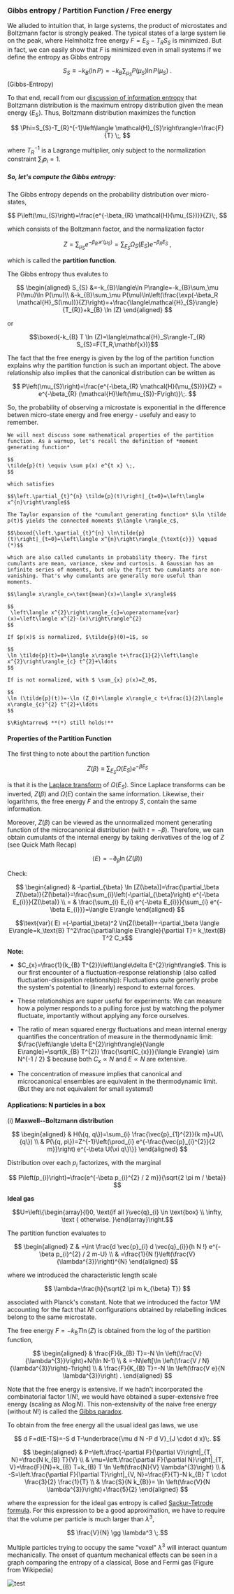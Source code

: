 ### Gibbs entropy / Partition Function / Free energy

We alluded to intuition that, in large systems, the product of microstates and Boltzmann factor is strongly peaked. The typical states of a large system lie on the peak, where Helmholtz free energy $F=E_{S}-T_{R} S_{S}$ is minimized. But in fact, we can easily show that $F$ is minimized even in small systems if we define the entropy as Gibbs entropy

$$
S_{S} \equiv-k_{B}\langle\ln P\rangle=-k_{B} \sum_{\mu_S} P(\mu_S) \ln P(\mu_S) \;.
$$(Gibbs-Entropy)

To that end, recall from our [discussion of information entropy](max-ent-boltzmann) that Boltzmann distribution is the maximum entropy distribution given the mean energy $\left\langle E_{S}\right\rangle$. Thus, Boltzmann distribution maximizes the function

$$
\Phi=S_{S}-T_{R}^{-1}\left\langle \mathcal{H}_{S}\right\rangle=\frac{F}{T} \;,
$$

where $T_{R}^{-1}$ is a Lagrange multiplier, only subject to the normalization constraint $\sum_i p_i=1$.


##### So, let's compute the Gibbs entropy:
The Gibbs entropy depends on the probability distribution over micro-states,

$$
P\left(\mu_{S}\right)=\frac{e^{-\beta_{R} \mathcal{H}(\mu_{S})}}{Z}\;,
$$

which consists of the Boltzmann factor, and the normalization factor 

$$
Z=\sum_{\mu_{S}} e^{-\beta_{R} \mathcal{H}(\mu_{S})} = \sum_{E_{S}} \Omega_S\left(E_{S}\right) e^{-\beta_{R} E_{S}}\;,
$$

which is called the **partition function**.

The Gibbs entropy thus evalutes to 

$$
\begin{aligned}
S_{S} &=-k_{B}\langle\ln P\rangle=-k_{B}\sum_\mu P(\mu)\ln P(\mu)\\
&-k_{B}\sum_\mu P(\mu)\ln\left(\frac{\exp(-\beta_R \mathcal{H}_S(\mu))}{Z}\right)=+\frac{\langle\mathcal{H}_{S}\rangle}{T_{R}}+k_{B} \ln (Z)
\end{aligned}
$$

or 

$$\boxed{-k_{B} T \ln (Z)=\langle\mathcal{H}_S\rangle-T_{R} S_{S}=F(T_R,\mathbf{x})}$$  

The fact that the free energy is given by the log of the partition function explains why the partition function is such an important object. The above relationship also implies that the canonical distribution can be written as

$$
P\left(\mu_{S}\right)=\frac{e^{-\beta_{R} \mathcal{H}(\mu_{S})}}{Z} = e^{-\beta_{R} (\mathcal{H}\left(\mu_{S})-F\right)}\;.
$$

So, the probability of observing a microstate is exponential in the difference betwen micro-state energy and free energy - usefuly and easy to remember.



```{admonition} Quick Math Recap
We will next discuss some mathematical properties of the partition function. As a warmup, let's recall the definition of *moment generating function*

$$
\tilde{p}(t) \equiv \sum p(x) e^{t x} \;,
$$

which satisfies 

$$\left.\partial_{t}^{n} \tilde{p}(t)\right|_{t=0}=\left\langle x^{n}\right\rangle$$

The Taylor expansion of the *cumulant generating function* $\ln \tilde p(t)$ yields the connected moments $\langle \rangle_c$,

$$\boxed{\left.\partial_{t}^{n} \ln\tilde{p}(t)\right|_{t=0}=\left\langle x^{n}\right\rangle_{\text{c}}} \qquad (*)$$

which are also called cumulants in probability theory. The first cumulants are mean, variance, skew and curtosis. A Gaussian has an infinite series of moments, but only the first two cumulants are non-vanishing. That's why cumulants are generally more useful than moments.

$$\langle x\rangle_c=\text{mean}(x)=\langle x\rangle$$

$$
 \left\langle x^{2}\right\rangle_{c}=\operatorname{var}(x)=\left\langle x^{2}-(x)\right\rangle^{2} 
$$

If $p(x)$ is normalized, $\tilde{p}(0)=1$, so

$$
\ln \tilde{p}(t)=0+\langle x\rangle t+\frac{1}{2}\left\langle x^{2}\right\rangle_{c} t^{2}+\ldots
$$

If is not normalized, with $ \sum_{x} p(x)=Z_0$,

$$
\ln (\tilde{p}(t))=-\ln (Z_0)+\langle x\rangle_c t+\frac{1}{2}\langle x\rangle_{c}^{2} t^{2}+\ldots
$$

$\Rightarrow$ **(*) still holds!**
```


#### Properties of the Partition Function

The first thing to note about the partition function 

$$
Z(\beta) \equiv \sum_{E_{S}} \Omega\left(E_{S}\right) e^{-\beta E_{S}}
$$

is that it is the [Laplace transform](https://en.wikipedia.org/wiki/Laplace_transform) of $\Omega\left(E_{S}\right)$. Since Laplace transforms can be inverted, $Z(\beta)$ and $\Omega(E)$ contain the same information. Likewise, their logarithms, the free energy $F$ and the entropy $S$, contain the same information.

Moreover, $Z(\beta)$ can be viewed as the unnormalized moment generating function of the microcanonical distribution (with $t=-\beta$). Therefore, we can obtain cumulants of the internal energy by taking derivatives of the log of $Z$ (see Quick Math Recap)

$$\langle E\rangle =-\partial_\beta \ln(Z(\beta))$$


Check:

$$
\begin{aligned}
 & -\partial_{\beta} \ln [Z(\beta)]=\frac{\partial_\beta Z(\beta)}{Z(\beta)}=\frac{\sum_{i}\left(-\partial_{\beta}\right) e^{-\beta E_{i}}}{Z(\beta)} \\
= & \frac{\sum_{i} E_{i} e^{-\beta E_{i}}}{\sum_{i} e^{-\beta E_{i}}}=\langle E\rangle
\end{aligned}
$$

$$\text{var}( E) =(-\partial_\beta)^2 \ln(Z(\beta))=-\partial_\beta \langle E\rangle=k_\text{B} T^2\frac{\partial\langle E\rangle}{\partial T}= k_\text{B} T^2 C_x$$




**Note:** 
- $C_{x}=\frac{1}{k_{B} T^{2}}\left\langle\delta E^{2}\right\rangle$. This is our first encounter of a fluctuation-response relationship (also called fluctuation-dissipation relationship): Fluctuations quite generlly probe the system's potential to (linearly) respond to external forces.
- These relationships are super useful for experiments: We can measure how a polymer responds to a pulling force just by watching the polymer fluctuate, importantly without applying any force ourselves.


- The ratio of mean squared energy fluctuations and mean internal energy quantifies the concentration of measure in the thermodynamic limit: $\frac{\left\langle \delta E^{2}\right\rangle}{\langle E\rangle}=\sqrt{k_{B} T^{2}} \frac{\sqrt{C_{x}}}{\langle E\rangle} \sim N^{-1 / 2} $ because both $C_{x}\propto N$ and $E\propto N$ are extensive. 

- The concentration of measure implies that canonical and microcanonical ensembles are equivalent in the thermodynamic limit. (But they are not equivalent for small systems!)



#### Applications: N particles in a box

(i) **Maxwell--Boltzmann distribution**

$$
\begin{aligned}
& H(\{q, q\})=\sum_{i} \frac{\vec{p}_{1}^{2}}{k m}+U(\{q\}) \\
& P(\{q, p\})=Z^{-1}\left(\prod_{i} e^{-\frac{\vec{p}_{i}^{2}}{2 m}}\right) e^{-\beta U(\xi q\}\}}
\end{aligned}
$$

Distribution over each $p_i$ factorizes, with the marginal

$$
P\left(p_{i}\right)=\frac{e^{-\beta p_{i}^{2} / 2 m}}{\sqrt{2 \pi m / \beta}}
$$

**Ideal gas** 

$$U=\left\{\begin{array}{l}0, \text{if all }\vec{q}_{i} \in \text{box} \\ \infty, \text { otherwise. }\end{array}\right.$$

The partition function evaluates to

$$
\begin{aligned}
Z & =\int \frac{d \vec{p}_{i} d \vec{q}_{i}}{h N !} e^{-\beta p_{i}^{2} / 2 m-U} \\
& =\frac{1}{N !}\left(\frac{V}{\lambda^{3}}\right)^{N} 
\end{aligned}
$$

where we introduced the characteristic length scale 

$$
\lambda=\frac{h}{\sqrt{2 \pi m k_{\beta} T}}
$$

associated with Planck's constant. Note that we introduced the factor $1/N!$ accounting for the fact that $N!$ configurations obtained by relabelling indices belong to the same microstate. 

The free energy $F=-k_\text{B}T \ln(Z)$ is obtained from the log of the partition function,

$$
\begin{aligned}
& \frac{F}{k_{B} T}=-N \ln \left(\frac{V}{\lambda^{3}}\right)+N(\ln N-1) \\
& =-N\left[\ln \left(\frac{V / N}{\lambda^{3}}\right)-1\right] \\
& \frac{F}{K_{B} T}=-N \ln \left(\frac{V e}{N \lambda^{3}}\right) . 
\end{aligned}
$$

Note that the free energy is extensive. If we hadn't incorporated the combinatorial factor $1/N!$, we would have obtained a super-extensive free energy (scaling as $N\log N$). This non-extensivity of the naive free energy (without $N!$) is called the [Gibbs paradox](https://en.wikipedia.org/wiki/Gibbs_paradox).

To obtain from the free energy all the usual ideal gas laws, we use

$$
d F=d(E-TS)=-S d T-\underbrace{\mu d N -P d V}_{J \cdot d x}\;.
$$


$$
\begin{aligned}
& P=\left.\frac{-\partial F}{\partial V}\right|_{T, N}=\frac{N k_{B} T}{V} \\
& \mu=\left.\frac{\partial F}{\partial N}\right|_{T, V}=\frac{F}{N}+k_{B} T=k_{B} T \ln \left(\frac{N}{V} \lambda^{3}\right) \\
& -S=\left.\frac{\partial F}{\partial T}\right|_{V, N}=\frac{F}{T}-N k_{B} T \cdot \frac{3}{2} \frac{1}{T} \\
& \frac{S}{N k_{B}}= \ln \left(\frac{V}{N \lambda^{3}}\right)+\frac{5}{2} 
\end{aligned}
$$

where the expression for the ideal gas entropy is called [Sackur-Tetrode formula](https://en.wikipedia.org/wiki/Sackur–Tetrode_equation). For this expression to be a good approximation, we have to require that the volume per particle is much larger than $\lambda^3$,

$$ \frac{V}{N} \gg \lambda^3 \;.$$

Multiple particles trying to occupy the same "voxel" $\lambda^3$ will interact quantum mechanically. The onset of quantum mechanical effects can be seen in a graph comparing the entropy of a classical, Bose and Fermi gas (Figure from Wikipedia)

![test](figures/Quantum_ideal_gas_entropy_3d.svg)

 
